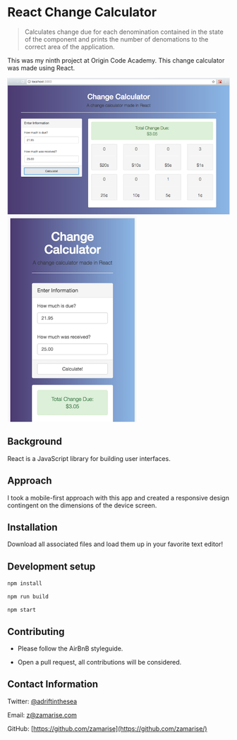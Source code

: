 # React Change Calculator
> Calculates change due for each denomination contained in the state of the component and prints the number of denomations to the correct area of the application.

This was my ninth project at Origin Code Academy. This change calculator was made using React.

![](change-calculator-full.png)
![](change-calculator-responsive.png)

## Background

React is a JavaScript library for building user interfaces.

## Approach

I took a mobile-first approach with this app and created a responsive design contingent on the dimensions of the device screen.

## Installation

Download all associated files and load them up in your favorite text editor!

## Development setup

```
npm install
```
```
npm run build
```
```
npm start
```

## Contributing

* Please follow the AirBnB styleguide.

* Open a pull request, all contributions will be considered.

## Contact Information

Twitter: [@adriftinthesea](https://twitter.com/adriftinthesea)

Email: z@zamarise.com

GitHub: [https://github.com/zamarise](https://github.com/zamarise/)
